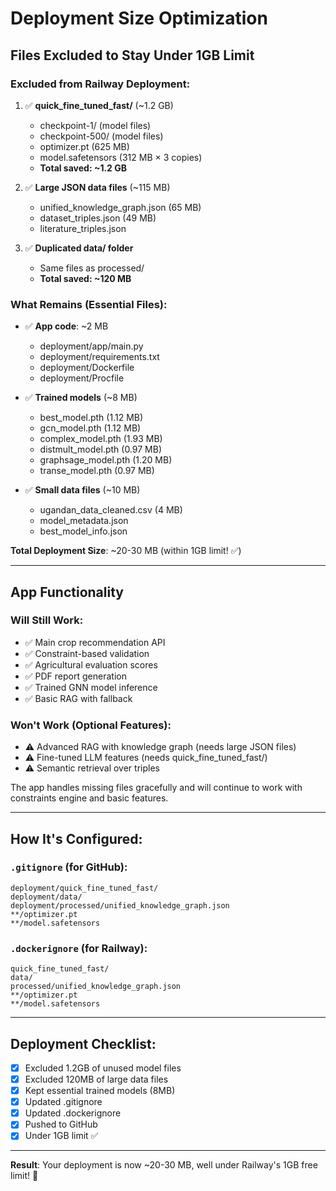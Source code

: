 # Deployment Size Optimization

## Files Excluded to Stay Under 1GB Limit

### Excluded from Railway Deployment:
1. ✅ **quick_fine_tuned_fast/** (~1.2 GB)
   - checkpoint-1/ (model files)
   - checkpoint-500/ (model files)
   - optimizer.pt (625 MB)
   - model.safetensors (312 MB × 3 copies)
   - **Total saved: ~1.2 GB**

2. ✅ **Large JSON data files** (~115 MB)
   - unified_knowledge_graph.json (65 MB)
   - dataset_triples.json (49 MB)
   - literature_triples.json
   
3. ✅ **Duplicated data/ folder**
   - Same files as processed/
   - **Total saved: ~120 MB**

### What Remains (Essential Files):
- ✅ **App code**: ~2 MB
  - deployment/app/main.py
  - deployment/requirements.txt
  - deployment/Dockerfile
  - deployment/Procfile

- ✅ **Trained models** (~8 MB)
  - best_model.pth (1.12 MB)
  - gcn_model.pth (1.12 MB)
  - complex_model.pth (1.93 MB)
  - distmult_model.pth (0.97 MB)
  - graphsage_model.pth (1.20 MB)
  - transe_model.pth (0.97 MB)

- ✅ **Small data files** (~10 MB)
  - ugandan_data_cleaned.csv (4 MB)
  - model_metadata.json
  - best_model_info.json

**Total Deployment Size**: ~20-30 MB (within 1GB limit! ✅)

---

## App Functionality

### Will Still Work:
- ✅ Main crop recommendation API
- ✅ Constraint-based validation
- ✅ Agricultural evaluation scores
- ✅ PDF report generation
- ✅ Trained GNN model inference
- ✅ Basic RAG with fallback

### Won't Work (Optional Features):
- ⚠️ Advanced RAG with knowledge graph (needs large JSON files)
- ⚠️ Fine-tuned LLM features (needs quick_fine_tuned_fast/)
- ⚠️ Semantic retrieval over triples

The app handles missing files gracefully and will continue to work with constraints engine and basic features.

---

## How It's Configured:

### `.gitignore` (for GitHub):
```
deployment/quick_fine_tuned_fast/
deployment/data/
deployment/processed/unified_knowledge_graph.json
**/optimizer.pt
**/model.safetensors
```

### `.dockerignore` (for Railway):
```
quick_fine_tuned_fast/
data/
processed/unified_knowledge_graph.json
**/optimizer.pt
**/model.safetensors
```

---

## Deployment Checklist:
- [x] Excluded 1.2GB of unused model files
- [x] Excluded 120MB of large data files
- [x] Kept essential trained models (8MB)
- [x] Updated .gitignore
- [x] Updated .dockerignore
- [x] Pushed to GitHub
- [x] Under 1GB limit ✅

---

**Result**: Your deployment is now ~20-30 MB, well under Railway's 1GB free limit! 🚀

